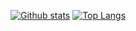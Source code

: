 [![Github stats](https://github-readme-stats.vercel.app/api?username=denglihong2007&show_icons=true&include_all_commits=true)](https://github.com/denglihong2007/github-readme-stats)
[![Top Langs](https://github-readme-stats.vercel.app/api/top-langs/?username=denglihong2007&layout=compact)](https://github.com/denglihong2007/github-readme-stats)

